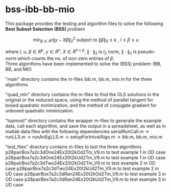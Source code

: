 # bss-ibb-bb-mio
This package provides the testing and algorithm files to solve the following **Best Subset Selection (BSS)** problem
```math
\min_{ \beta \in R^p} \|y-X \beta \|_{2}^{2}  \text{ subject to } \|\beta\|_{0}\leq k \text{ , } l\leq \beta \leq u
``` 
where $l$, $u$, $\beta \in R^p$, $y \in R^n$, $X \in R^{n \times p}$, $\| \cdot \|_{2}$ is $l_{2}$ norm, $\|\cdot\|_{0}$ is pseudo-norm which counts the no. of non-zero entries of $\beta$.\
Three algorithms have been implemented to solve the (BSS) problem: IBB, BB, and MIO

"main" directory
contains the m-files ibb.m, bb.m, mio.m for the three algorithms.

"quad_min" directory
contains the m-files to find the OLS solutions in the original or the reduced space, using the method of parallel tangent for boxed quadratic
minimization, and the method of conjugate gradient for unboxed quadratic minimization.

"topmost" directory
contains the wrapper m-files to generate the example data, call each algorithm, and save the output in a spreadsheet, as well as in matlab data files
with the following dependencies
serialRunCall.m -> runLLS.m -> runAnEgLLS.m -> setupForIntvalAlgo.m -> ibb.m, bb.m, mio.m

"test_files" directory
contains m-files to test the three algorithms  
p28pairBox7a2c3dOne24Ex20t2kOd2Tm_V9.m to test example 1 in OD case
p28pairBox7a2c3dOne24Ex20t2kUd2Tm_V9.m to test example 1 in UD case
p28pairBox7a2c3dTwo24Ex20t2kOd2Tm_V9.m to test example 2 in OD case
p28pairBox7a2c3dTwo24Ex20t2kUd2Tm_V9.m to test example 2 in UD case
p28pairBox7a2c3dRan24Ex20t2kOd2Tm_V9.m to test example 3 in OD case
p28pairBox7a2c3dRan24Ex20t2kUd2Tm_V9.m to test example 3 in UD case

                                                                        
